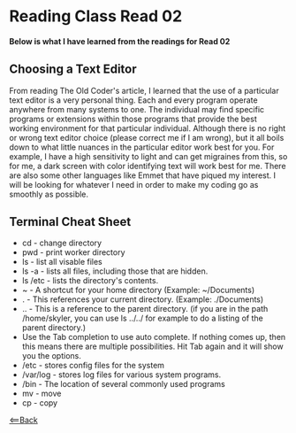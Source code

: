 # Reading Class Read 02

#### Below is what I have learned from the readings for Read 02

## Choosing a Text Editor
From reading The Old Coder's article, I learned that the use of a particular text editor is a very personal thing. Each and every program operate anywhere from many systems to one. The individual may find specific programs or extensions within those programs that provide the best working environment for that particular individual. Although there is no right or wrong text editor choice (please correct me if I am wrong), but it all boils down to what little nuances in the particular editor work best for you. For example, I have a high sensitivity to light and can get migraines from this, so for me, a dark screen with color identifying text will work best for me. There are also some other languages like Emmet that have piqued my interest. I will be looking for whatever I need in order to make my coding go as smoothly as possible.

## Terminal Cheat Sheet
- cd - change directory
- pwd - print worker directory
- ls - list all visable files
- ls -a - lists all files, including those that are hidden.
- ls /etc - lists the directory's contents.
- ~ - A shortcut for your home directory (Example: ~/Documents)
- . - This references your current directory. (Example: ./Documents)
- .. - This is a reference to the parent directory. (if you are in the path /home/skyler, you can use ls ../../ for example to do a listing of the parent directory.)
- Use the Tab completion to use auto complete. If nothing comes up, then this means there are multiple possibilities. Hit Tab again and it will show you the options.
- /etc - stores config files for the system
- /var/log - stores log files for various system programs.
- /bin - The location of several commonly used programs
- mv - move
- cp - copy



[<==Back](README.md)
